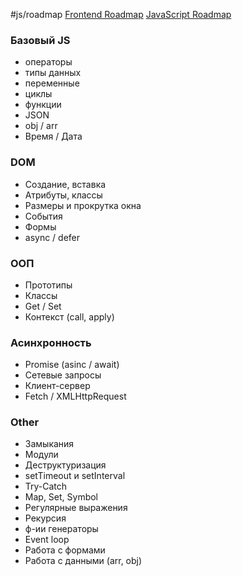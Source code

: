 #js/roadmap
[Frontend Roadmap](https://roadmap.sh/frontend)
[JavaScript Roadmap](https://roadmap.sh/javascript)
### Базовый JS
- операторы
- типы данных
- переменные
- циклы
- функции
- JSON
- obj / arr
- Время / Дата
### DOM
- Создание, вставка
- Атрибуты, классы
- Размеры и прокрутка окна
- События
- Формы
- async / defer
### ООП
- Прототипы
- Классы
- Get / Set
- Контекст (call, apply)
### Асинхронность
- Promise (asinc / await)
- Сетевые запросы
- Клиент-сервер
- Fetch / XMLHttpRequest
### Other
- Замыкания
- Модули
- Деструктуризация
- setTimeout и setInterval
- Try-Catch
- Map, Set, Symbol
- Регулярные выражения
- Рекурсия
- ф-ии генераторы
- Event loop
- Работа с формами
- Работа с данными (arr, obj)